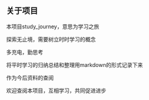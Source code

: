 ## 关于项目

本项目study_journey，意思为学习之旅

探索无止境，需要树立时时学习的概念

多充电，勤思考



将平时学习的归纳总结和整理用markdown的形式记录下来

作为今后资料的查阅

欢迎查阅本项目，互相学习，共同促进进步